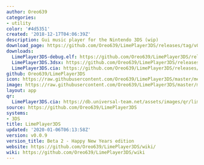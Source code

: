 ```yaml
---
author: Oreo639
categories:
- utility
color: '#4d5351'
created: '2018-12-17T04:06:39Z'
description: Gui music player for the Nintendo 3DS (wip)
download_page: https://github.com/Oreo639/LimePlayer3DS/releases/tag/v0.0.9
downloads:
  LimePlayer3DS-debug.elf: https://github.com/Oreo639/LimePlayer3DS/releases/download/v0.0.9/LimePlayer3DS-debug.elf
  LimePlayer3DS.3dsx: https://github.com/Oreo639/LimePlayer3DS/releases/download/v0.0.9/LimePlayer3DS.3dsx
  LimePlayer3DS.cia: https://github.com/Oreo639/LimePlayer3DS/releases/download/v0.0.9/LimePlayer3DS.cia
github: Oreo639/LimePlayer3DS
icon: https://raw.githubusercontent.com/Oreo639/LimePlayer3DS/master/meta/icon.png
image: https://raw.githubusercontent.com/Oreo639/LimePlayer3DS/master/meta/banner.png
layout: app
qr:
  LimePlayer3DS.cia: https://db.universal-team.net/assets/images/qr/limeplayer3ds.cia.png
source: https://github.com/Oreo639/LimePlayer3DS
systems:
- 3DS
title: LimePlayer3DS
updated: '2020-01-06T06:13:58Z'
version: v0.0.9
version_title: Beta 2 - Happy New Years edition
website: https://github.com/Oreo639/LimePlayer3DS/wiki/
wiki: https://github.com/Oreo639/LimePlayer3DS/wiki
---
```

